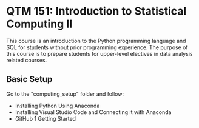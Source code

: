 # QTM 151: Introduction to Statistical Computing II

This course is an introduction to the Python programming language and SQL for students without prior programming experience. The purpose of this course is to prepare students for upper-level electives in data analysis related courses.

## Basic Setup

Go to the "computing_setup" folder and follow:

- Installing Python Using Anaconda
- Installing Visual Studio Code and Connecting it with Anaconda
- GitHub 1 Getting Started
